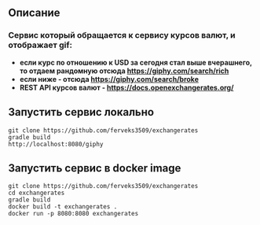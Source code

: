 ## Описание
### Сервис который обращается к сервису курсов валют, и отображает gif:
+ **если курс по отношению к USD за сегодня стал выше вчерашнего, то отдаем рандомную отсюда https://giphy.com/search/rich**
+ **если ниже - отсюда https://giphy.com/search/broke**
+ **REST API курсов валют - https://docs.openexchangerates.org/**

## Запустить сервис локально

```
git clone https://github.com/ferveks3509/exchangerates
gradle build
http://localhost:8080/giphy
```
## Запустить сервис в docker image
```
git clone https://github.com/ferveks3509/exchangerates
cd exchangerates
gradle build
docker build -t exchangerates .
docker run -p 8080:8080 exchangerates
```
